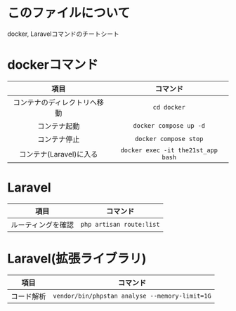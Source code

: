 # このファイルについて
docker, Laravelコマンドのチートシート

# dockerコマンド
| 項目 | コマンド |
|:---:|:---:|
| コンテナのディレクトリへ移動 | `cd docker` |
| コンテナ起動 | `docker compose up -d` |
| コンテナ停止 | `docker compose stop` |
| コンテナ(Laravel)に入る | `docker exec -it the21st_app bash` |

# Laravel
| 項目 | コマンド |
|:---:|:---:|
| ルーティングを確認 | `php artisan route:list` |

# Laravel(拡張ライブラリ)
| 項目 | コマンド |
|:---:|:---:|
| コード解析 | `vendor/bin/phpstan analyse --memory-limit=1G` |
